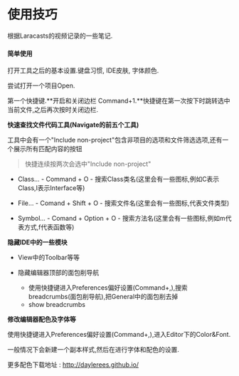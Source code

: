 # 使用技巧

根据Laracasts的视频记录的一些笔记.

#### 简单使用

打开工具之后的基本设置.键盘习惯, IDE皮肤, 字体颜色.

尝试打开一个项目Open.

第一个快捷键.**开启和关闭边栏 Command+1.**快捷键在第一次按下时跳转选中当前文件,之后再次按时关闭边栏.

**快速查找文件代码工具\(Navigate的前五个工具\)**

工具中会有一个"Include non-project"包含非项目的选项和文件筛选选项,还有一个展示所有匹配内容的按钮

> 快捷连续按两次会选中"Include non-project"

* Class... - Command + O - 搜索Class类名\(这里会有一些图标,例如C表示Class,I表示Interface等\)

* File... - Comand + Shift + O - 搜索文件名\(这里会有一些图标,代表文件类型\)

* Symbol... - Comand + Option + O - 搜索方法名\(这里会有一些图标,例如m代表方式,f代表函数等\)

**隐藏IDE中的一些模块**

* View中的Toolbar等等

* 隐藏编辑器顶部的面包削导航

  * 使用快捷键进入Preferences偏好设置\(Command+,\),搜索breadcrumbs\(面包削导航\),把General中的面包削去掉
  * show breadcrumbs

**修改编辑器配色及字体等**

使用快捷键进入Preferences偏好设置\(Command+,\),进入Editor下的Color&Font.

一般情况下会新建一个副本样式,然后在进行字体和配色的设置.

更多配色下载地址 : http://daylerees.github.io/



